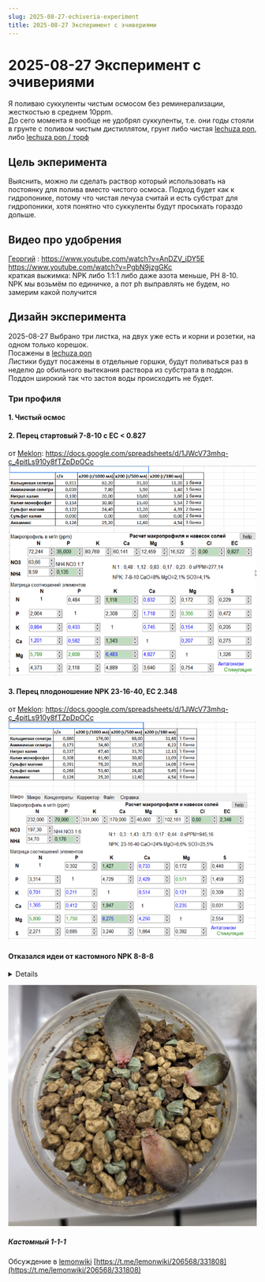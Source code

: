 ```yaml
---
slug: 2025-08-27-echiveria-experiment
title: 2025-08-27 Эксперимент с эчивериями
---
```

# 2025-08-27 Эксперимент с эчивериями
Я поливаю суккуленты чистым осмосом без реминерализации, жесткостью в среднем 10ppm.  
До сего момента я вообще не удобрял суккуленты, т.е. они годы стояли в грунте с поливом чистым дистиллятом, грунт либо чистая [lechuza pon](/growing/substrat/lechuza-pon.md), либо [lechuza pon / торф](/growing/substrat/lechuza-pon-turf.md)

## Цель экперимента
Выяснить, можно ли сделать раствор который использовать на постоянку для полива вместо чистого осмоса. Подход будет как к гидропонике, потому что чистая лечуза считай и есть субстрат для гидропоники, хотя понятно что суккуленты будут просыхать гораздо дольше.

<!-- truncate -->

## Видео про удобрения
[Георгий](/growing/personalies/Aristov.md) : https://www.youtube.com/watch?v=AnDZV_iDY5E  
https://www.youtube.com/watch?v=PgbN9jzgGKc  
краткая выжимка: NPK либо 1:1:1 либо даже азота меньше, PH 8-10.  
NPK мы возьмём по единичке, а пот ph выправлять не будем, но замерим какой получится

## Дизайн эксперимента
2025-08-27 Выбрано три листка, на двух уже есть и корни и розетки, на одном только корешок.  
Посажены в [lechuza pon](/growing/substrat/lechuza-pon.md)  
Листики будут посажены в отдельные горшки, будут поливаться раз в неделю до обильного вытекания раствора из субстрата в поддон. Поддон широкий так что застоя воды происходить не будет.  

### Три профиля
#### 1. Чистый осмос
#### 2. Перец стартовый 7-8-10 с EC < 0.827
от [Meklon](/growing/personalies/Meklon.md): https://docs.google.com/spreadsheets/d/1JWcV73mhq-c_4pitLs910y8fTZpDpOCc  
![перец стартовый](/img/2025-08-27-echiveria-experiment/pepper-start.png)  

#### 3. Перец плодоношение NPK 23-16-40, EC 2.348
от [Meklon](/growing/personalies/Meklon.md): https://docs.google.com/spreadsheets/d/1JWcV73mhq-c_4pitLs910y8fTZpDpOCc  
![перец плодоношение](/img/2025-08-27-echiveria-experiment/pepper-fruiting.png)

#### Отказался идеи от кастомного NPK 8-8-8
<details>
  ![кастомный](/img/2025-08-27-echiveria-experiment/hpg_1-1-1.jpg)  
</details>




![echiveria](/img/2025-08-27-echiveria-experiment/echiveria.jpg)

##### Кастомный 1-1-1



Обсуждение в [lemonwiki](growing/telegrams/lemonwiki.md) [https://t.me/lemonwiki/206568/331808](https://t.me/lemonwiki/206568/331808)
